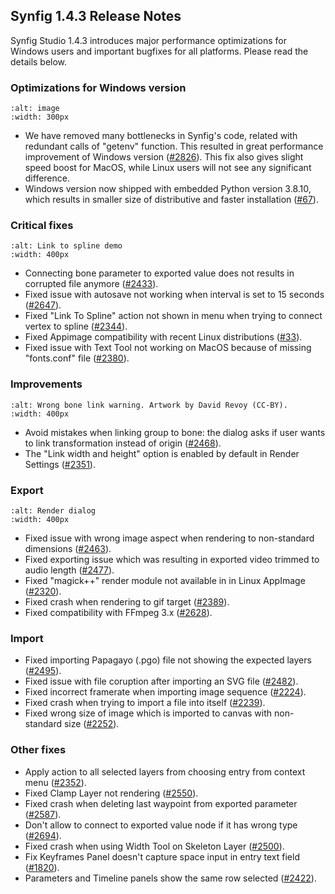 ## Synfig 1.4.3 Release Notes

Synfig Studio 1.4.3 introduces major performance optimizations for Windows users and important bugfixes for all platforms. Please read the details below.

### Optimizations for Windows version

```{image} 1.4.3_dat/windows-boost.jpg
:alt: image
:width: 300px
```
- We have removed many bottlenecks in Synfig's code, related with redundant calls of "getenv" function. This resulted in great performance improvement of Windows version ([#2826](https://github.com/synfig/synfig/issues/2826)). This fix also gives slight speed boost for MacOS, while Linux users will not see any significant difference.
- Windows version now shipped with embedded Python version 3.8.10, which results in smaller size of distributive and faster installation ([#67](https://github.com/morevnaproject/morevna-builds/pull/67)).

### Critical fixes

```{image} 1.4.3_dat/link-to-spline-demo.gif
:alt: Link to spline demo
:width: 400px
```

- Connecting bone parameter to exported value does not results in corrupted file anymore ([#2433](https://github.com/synfig/synfig/issues/2433)).
- Fixed issue with autosave not working when interval is set to 15 seconds ([#2647](https://github.com/synfig/synfig/issues/2647)).
- Fixed "Link To Spline" action not shown in menu when trying to connect vertex to spline ([#2344](https://github.com/synfig/synfig/issues/2344)).
- Fixed Appimage compatibility with recent Linux distributions ([#33](https://github.com/morevnaproject/morevna-builds/pull/33)).
- Fixed issue with Text Tool not working on MacOS because of missing "fonts.conf" file ([#2380](https://github.com/synfig/synfig/issues/2380)).

### Improvements

```{image} 1.4.3_dat/wrong-bone-link.png
:alt: Wrong bone link warning. Artwork by David Revoy (CC-BY).
:width: 400px
```

- Avoid mistakes when linking group to bone: the dialog asks if user wants to link transformation instead of origin ([#2468](https://github.com/synfig/synfig/issues/2468)).
- The "Link width and height" option is enabled by default in Render Settings ([#2351](https://github.com/synfig/synfig/issues/2351)).

### Export

```{image} 1.4.3_dat/render-settings.png
:alt: Render dialog
:width: 400px
```

- Fixed issue with wrong image aspect when rendering to non-standard dimensions ([#2463](https://github.com/synfig/synfig/issues/2463)).
- Fixed exporting issue which was resulting in exported video trimmed to audio length ([#2477](https://github.com/synfig/synfig/issues/2477)).
- Fixed "magick++" render module not available in in Linux AppImage ([#2320](https://github.com/synfig/synfig/issues/2320)).
- Fixed crash when rendering to gif target ([#2389](https://github.com/synfig/synfig/issues/2389)).
- Fixed compatibility with FFmpeg 3.x ([#2628](https://github.com/synfig/synfig/issues/2628)).

### Import
- Fixed importing Papagayo (.pgo) file not showing the expected layers ([#2495](https://github.com/synfig/synfig/issues/2495)).
- Fixed issue with file coruption after importing an SVG file ([#2482](https://github.com/synfig/synfig/issues/2482)).
- Fixed incorrect framerate when importing image sequence ([#2224](https://github.com/synfig/synfig/issues/2224)).
- Fixed crash when trying to import a file into itself ([#2239](https://github.com/synfig/synfig/issues/2239)).
- Fixed wrong size of image which is imported to canvas with non-standard size ([#2252](https://github.com/synfig/synfig/issues/2252)).

### Other fixes
- Apply action to all selected layers from choosing entry from context menu ([#2352](https://github.com/synfig/synfig/issues/2352)).
- Fixed Clamp Layer not rendering ([#2550](https://github.com/synfig/synfig/issues/2550)).
- Fixed crash when deleting last waypoint from exported parameter ([#2587](https://github.com/synfig/synfig/issues/2587)).
- Don't allow to connect to exported value node if it has wrong type ([#2694](https://github.com/synfig/synfig/issues/2694)).
- Fixed crash when using Width Tool on Skeleton Layer ([#2500](https://github.com/synfig/synfig/issues/2500)).
- Fix Keyframes Panel doesn't capture space input in entry text field ([#1820](https://github.com/synfig/synfig/issues/1820)).
- Parameters and Timeline panels show the same row selected ([#2422](https://github.com/synfig/synfig/issues/2422)).


